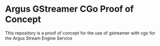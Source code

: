 # Argus GStreamer CGo Proof of Concept

This repository is a proof of concept for the use of gstreamer with cgo for the Argus Stream Engine Service